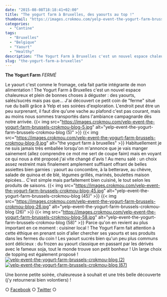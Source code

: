 ```yaml
---
date: "2015-08-08T18:18:41+02:00"
title: "The yogurt farm à Bruxelles, des yaourts au top !"
thumbnail: "https://images.crokmou.com/yelp-event-the-yogurt-farm-brussels-crokmou-blog-4.jpg"
categories:
  - "Cantine"
tags:
  - "Bruxelles"
  - "Belgique"
  - "Yaourt"
  - "Healthy"
description: "The Yogurt Farm à Bruxelles c'est un nouvel espace chaleureux et plein de bonnes choses à déguster : des yaourts, salés/sucrés mais pas que..."
slug: "the-yogurt-farm-a-bruxelles"
---
```


**The Yogurt Farm**
_FERMÉ_

Le yaourt c'est comme le fromage, cela fait partie intégrante de mon alimentation ! The Yogurt Farm à Bruxelles c'est un nouvel espace chaleureux et plein de bonnes choses à déguster : des yaourts, salés/sucrés mais pas que... J'ai découvert ce petit coin de "ferme" situé rue du bailli grâce à Yelp et ses soirées d'exploration. L'endroit peut être un peu surprenant, il faut dire qu'une vache au plafond c'est pas courant, mais au moins nous sommes transportés dans l'ambiance campagnarde dès notre arrivée. {{< img src="https://images.crokmou.com/yelp-event-the-yogurt-farm-brussels-crokmou-blog-5.jpg" alt="yelp-event-the-yogurt-farm-brussels-crokmou-blog (5)" >}} {{< img src="https://images.crokmou.com/yelp-event-the-yogurt-farm-brussels-crokmou-blog-9.jpg" alt="the yogurt farm à bruxelles" >}} Habituellement je ne suis jamais très emballée lorsqu'on m'annonce que je vais manger sainement (allez comprendre ce mot me sert de coupe faim) mais en voyant ce qui nous a été proposé j'ai vite changé d'avis ! Au menu salé : un choix assez restreint mais finalement amplement suffisant offrant de belles assiettes bien garnies : yaourt au concombre, à la betterave, au chèvre, salade de quinoa et de blé, légumes grillés, marinés, boulettes maison épicées... C'est simple mais parfaitement bien cuisiné, le tout selon les produits de saisons. {{< img src="https://images.crokmou.com/yelp-event-the-yogurt-farm-brussels-crokmou-blog-45.jpg" alt="yelp-event-the-yogurt-farm-brussels-crokmou-blog (45)" >}} {{< img src="https://images.crokmou.com/yelp-event-the-yogurt-farm-brussels-crokmou-blog-26.jpg" alt="yelp-event-the-yogurt-farm-brussels-crokmou-blog (26)" >}} {{< img src="https://images.crokmou.com/yelp-event-the-yogurt-farm-brussels-crokmou-blog-58.jpg" alt="yelp-event-the-yogurt-farm-brussels-crokmou-blog (58)" >}} Parce qu'on en revient au plus important en ce moment : cuisiner local ! The Yogurt Farm fait attention à cette éthique en prenant soin d'aller chercher ses yaourts et ses produits dans les fermes du coin ! Les yaourt sucrés bien qu'un peu plus communs sont délicieux : du frozen au yaourt classique en passant par les dérivés avec le fameux soja, tout le monde trouve son petit bonheur ! Un large choix de topping est également proposé ! [![yelp-event-the-yogurt-farm-brussels-crokmou-blog (2)](https://images.crokmou.com/yelp-event-the-yogurt-farm-brussels-crokmou-blog-2.jpg)](https://images.crokmou.com/yelp-event-the-yogurt-farm-brussels-crokmou-blog-2.jpg)[![yelp-event-the-yogurt-farm-brussels-crokmou-blog (67)](https://images.crokmou.com/yelp-event-the-yogurt-farm-brussels-crokmou-blog-67.jpg)](https://images.crokmou.com/yelp-event-the-yogurt-farm-brussels-crokmou-blog-67.jpg)

Une bonne petite soirée, chaleureuse à souhait et une très belle découverte (j'y retournerai bien volontiers) !

○ [Facebook](https://www.facebook.com/crokmou.blog) ○ [Twitter](https://twitter.com/Crokmou) ○
